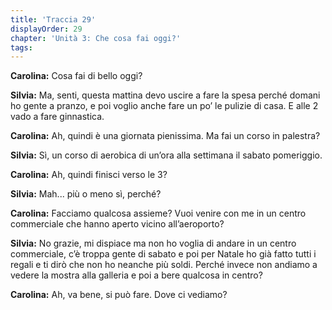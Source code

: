 ```yaml
---
title: 'Traccia 29'
displayOrder: 29
chapter: 'Unità 3: Che cosa fai oggi?'
tags:
---
```


**Carolina:** Cosa fai di bello oggi?

**Silvia:** Ma, senti, questa mattina devo uscire a fare la spesa perché domani ho gente a pranzo, e poi voglio anche fare un po’ le pulizie di casa. E alle 2 vado a fare ginnastica.

**Carolina:** Ah, quindi è una giornata pienissima. Ma fai un corso in palestra?

**Silvia:** Sì, un corso di aerobica di un’ora alla settimana il sabato pomeriggio.

**Carolina:** Ah, quindi finisci verso le 3?

**Silvia:** Mah... più o meno sì, perché?

**Carolina:** Facciamo qualcosa assieme? Vuoi venire con me in un centro commerciale che hanno aperto vicino all’aeroporto?

**Silvia:** No grazie, mi dispiace ma non ho voglia di andare in un centro commerciale, c’è troppa gente di sabato e poi per Natale ho già fatto tutti i regali e ti dirò che non ho neanche più soldi. Perché invece non andiamo a vedere la mostra alla galleria e poi a bere qualcosa in centro?

**Carolina:** Ah, va bene, si può fare. Dove ci vediamo?
